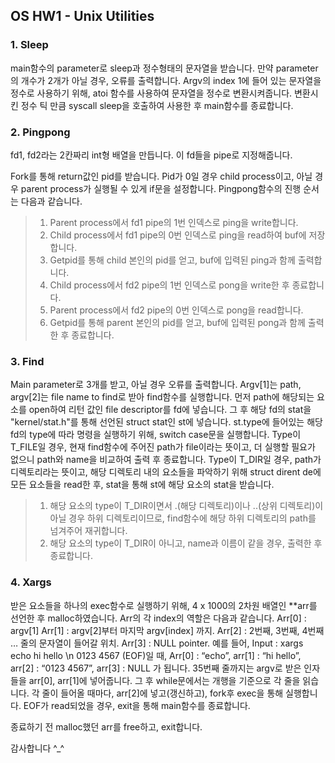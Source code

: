 ## OS HW1 - Unix Utilities

### 1. Sleep
main함수의 parameter로 sleep과 정수형태의 문자열을 받습니다. 만약 parameter의 개수가 2개가 아닐 경우, 오류를 출력합니다. Argv의 index 1에 들어 있는 문자열을 정수로 사용하기 위해, atoi 함수를 사용하여 문자열을 정수로 변환시켜줍니다. 변환시킨 정수 틱 만큼 syscall sleep을 호출하여 사용한 후 main함수를 종료합니다.

### 2. Pingpong
fd1, fd2라는 2칸짜리 int형 배열을 만듭니다. 이 fd들을 pipe로 지정해줍니다.  
 
Fork를 통해 return값인 pid를 받습니다. Pid가 0일 경우 child process이고, 아닐 경우 parent process가 실행될 수 있게 if문을 설정합니다. Pingpong함수의 진행 순서는 다음과 같습니다.
> 1.	Parent process에서 fd1 pipe의 1번 인덱스로 ping을 write합니다.
> 2.	Child process에서 fd1 pipe의 0번 인덱스로 ping을 read하여 buf에 저장합니다.
> 3.	Getpid를 통해 child 본인의 pid를 얻고, buf에 입력된 ping과 함께 출력합니다.
> 4.	Child process에서 fd2 pipe의 1번 인덱스로 pong을 write한 후 종료합니다.
> 5.	Parent process에서 fd2 pipe의 0번 인덱스로 pong을 read합니다.
> 6.	Getpid를 통해 parent 본인의 pid를 얻고, buf에 입력된 pong과 함께 출력한 후 종료합니다.

### 3. Find
Main parameter로 3개를 받고, 아닐 경우 오류를 출력합니다. Argv[1]는 path, argv[2]는 file name to find로 받아 find함수를 실행합니다. 먼저 path에 해당되는 요소를 open하여 리턴 값인 file descriptor를 fd에 넣습니다. 그 후 해당 fd의 stat을 "kernel/stat.h"를 통해 선언된 struct stat인 st에 넣습니다. st.type에 들어있는 해당 fd의 type에 따라 명령을 실행하기 위해, switch case문을 실행합니다. 
Type이 T_FILE일 경우, 현재 find함수에 주어진 path가 file이라는 뜻이고, 더 실행할 필요가 없으니 path와 name을 비교하여 출력 후 종료합니다.
Type이 T_DIR일 경우, path가 디렉토리라는 뜻이고, 해당 디렉토리 내의 요소들을 파악하기 위해 struct dirent de에 모든 요소들을 read한 후, stat을 통해 st에 해당 요소의 stat을 받습니다. 
> 1.	해당 요소의 type이 T_DIR이면서 .(해당 디렉토리)이나 ..(상위 디렉토리)이 아닐 경우 하위 디렉토리이므로, find함수에 해당 하위 디렉토리의 path를 넘겨주어 재귀합니다. 
> 2.	해당 요소의 type이 T_DIR이 아니고, name과 이름이 같을 경우, 출력한 후 종료합니다.

### 4. Xargs
받은 요소들을 하나의 exec함수로 실행하기 위해, 4 x 1000의 2차원 배열인 **arr를 선언한 후 malloc하였습니다. Arr의 각 index의 역할은 다음과 같습니다.
Arr[0] : argv[1]
Arr[1] : argv[2]부터 마지막 argv[index] 까지.
Arr[2] : 2번째, 3번째, 4번째 … 줄의 문자열이 들어갈 위치.
Arr[3] : NULL pointer.
예를 들어, 
Input : xargs echo hi hello \n 0123 4567 (EOF)일 때, 
Arr[0] : “echo”, arr[1] : “hi hello”, arr[2] : “0123 4567”, arr[3] : NULL 가 됩니다.
35번째 줄까지는 argv로 받은 인자들을 arr[0], arr[1]에 넣어줍니다. 그 후 while문에서는 개행을 기준으로 각 줄을 읽습니다. 각 줄이 들어올 때마다, arr[2]에 넣고(갱신하고), fork후 exec을 통해 실행합니다. EOF가 read되었을 경우, exit을 통해 main함수를 종료합니다.
  
 
종료하기 전 malloc했던 arr를 free하고, exit합니다.

감사합니다 ^_^
